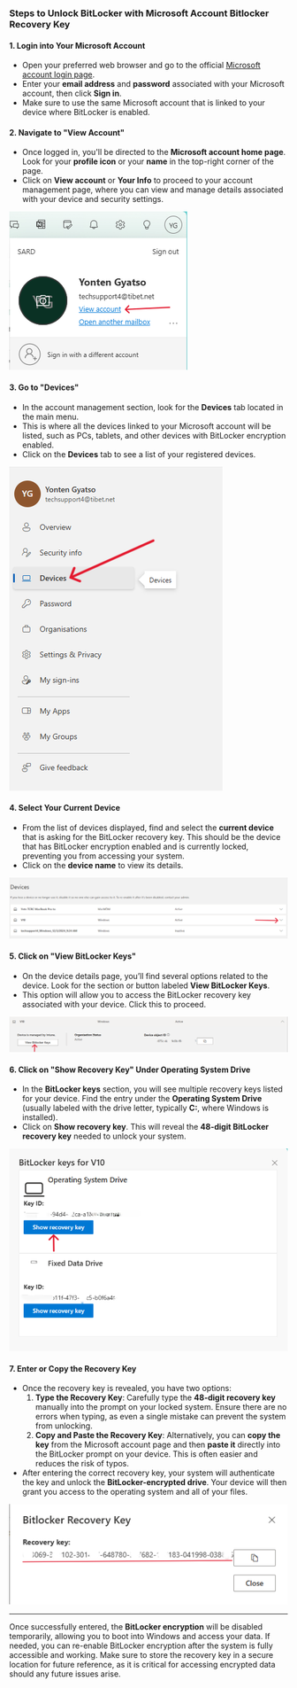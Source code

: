 
### Steps to Unlock BitLocker with Microsoft Account Bitlocker Recovery Key

#### 1. **Login into Your Microsoft Account**
   - Open your preferred web browser and go to the official [Microsoft account login page](https://account.microsoft.com). 
   - Enter your **email address** and **password** associated with your Microsoft account, then click **Sign in**.
   - Make sure to use the same Microsoft account that is linked to your device where BitLocker is enabled.

#### 2. **Navigate to "View Account"**
   - Once logged in, you'll be directed to the **Microsoft account home page**. Look for your **profile icon** or your **name** in the top-right corner of the page. 
   - Click on **View account** or **Your Info** to proceed to your account management page, where you can view and manage details associated with your device and security settings.

   ![Alt text](images/view%20account.png)

#### 3. **Go to "Devices"**
   - In the account management section, look for the **Devices** tab located in the main menu. 
   - This is where all the devices linked to your Microsoft account will be listed, such as PCs, tablets, and other devices with BitLocker encryption enabled.
   - Click on the **Devices** tab to see a list of your registered devices.

![Alt text](images/Devices.png)

#### 4. **Select Your Current Device**
   - From the list of devices displayed, find and select the **current device** that is asking for the BitLocker recovery key. This should be the device that has BitLocker encryption enabled and is currently locked, preventing you from accessing your system.
   - Click on the **device name** to view its details.

 ![Alt text](images/Device%20list.png)

#### 5. **Click on "View BitLocker Keys"**
   - On the device details page, you’ll find several options related to the device. Look for the section or button labeled **View BitLocker Keys**.
   - This option will allow you to access the BitLocker recovery key associated with your device. Click this to proceed.

 ![Alt text](images/view%20key.png)

#### 6. **Click on "Show Recovery Key" Under Operating System Drive**
   - In the **BitLocker keys** section, you will see multiple recovery keys listed for your device. Find the entry under the **Operating System Drive** (usually labeled with the drive letter, typically **C:**, where Windows is installed).
   - Click on **Show recovery key**. This will reveal the **48-digit BitLocker recovery key** needed to unlock your system.

 ![Alt text](images/operating%20system%20key.png)

#### 7. **Enter or Copy the Recovery Key**
   - Once the recovery key is revealed, you have two options:
     1. **Type the Recovery Key**: Carefully type the **48-digit recovery key** manually into the prompt on your locked system. Ensure there are no errors when typing, as even a single mistake can prevent the system from unlocking.
     2. **Copy and Paste the Recovery Key**: Alternatively, you can **copy the key** from the Microsoft account page and then **paste it** directly into the BitLocker prompt on your device. This is often easier and reduces the risk of typos.
   - After entering the correct recovery key, your system will authenticate the key and unlock the **BitLocker-encrypted drive**. Your device will then grant you access to the operating system and all of your files.

![Alt text](images/bitlocker%20key.png)

---

Once successfully entered, the **BitLocker encryption** will be disabled temporarily, allowing you to boot into Windows and access your data. If needed, you can re-enable BitLocker encryption after the system is fully accessible and working. Make sure to store the recovery key in a secure location for future reference, as it is critical for accessing encrypted data should any future issues arise.